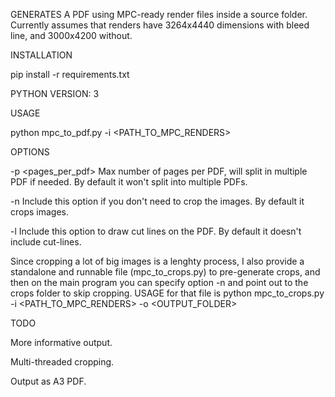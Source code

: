 GENERATES A PDF using MPC-ready render files inside a source folder.
Currently assumes that renders have 3264x4440 dimensions with bleed line, and 3000x4200 without.



INSTALLATION

pip install -r requirements.txt

PYTHON VERSION: 3

USAGE

python mpc_to_pdf.py -i <PATH_TO_MPC_RENDERS>

OPTIONS

-p <pages_per_pdf>  Max number of pages per PDF, will split in multiple PDF if needed. By default it won't split into multiple PDFs.

-n                  Include this option if you don't need to crop the images. By default it crops images.

-l                  Include this option to draw cut lines on the PDF. By default it doesn't include cut-lines.


Since cropping a lot of big images is a lenghty process, I also provide a standalone and runnable file (mpc_to_crops.py) to pre-generate crops, and then on the main program you can specify option -n and point out to the crops folder to skip cropping. USAGE for that file is python mpc_to_crops.py -i <PATH_TO_MPC_RENDERS> -o <OUTPUT_FOLDER>

TODO

More informative output.

Multi-threaded cropping.

Output as A3 PDF.